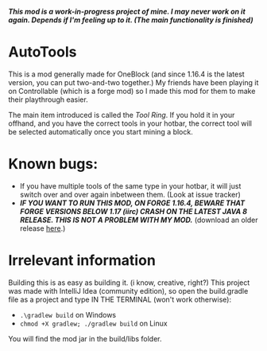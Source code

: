 ***This mod is a work-in-progress project of mine. I may never work on it again. Depends if I'm feeling up to it. (The main functionality is finished)***

# AutoTools
This is a mod generally made for OneBlock (and since 1.16.4 is the latest version, you can put two-and-two together.)
My friends have been playing it on Controllable (which is a forge mod) so I made this mod for them to make their playthrough easier.

The main item introduced is called the *Tool Ring*. If you hold it in your offhand, and you have the correct tools in your hotbar, the correct tool will be selected automatically once you start mining a block.

# Known bugs:

- If you have multiple tools of the same type in your hotbar, it will just switch over and over again inbetween them. (Look at issue tracker)
- ***IF YOU WANT TO RUN THIS MOD, ON FORGE 1.16.4, BEWARE THAT FORGE VERSIONS BELOW 1.17 (iirc) CRASH ON THE LATEST JAVA 8 RELEASE. THIS IS NOT A PROBLEM WITH MY MOD.*** (download an older release [here](https://github.com/adoptium/temurin8-binaries/releases/tag/jdk8u312-b07).)

# Irrelevant information

Building this is as easy as building it. (i know, creative, right?) This project was made with IntelliJ Idea (community edition), so open the build.gradle file as a project and type IN THE TERMINAL (won't work otherwise):
  - ``.\gradlew build`` on Windows
  - ``
    chmod +X gradlew;
    ./gradlew build
    `` on Linux
       
You will find the mod jar in the build/libs folder.
